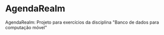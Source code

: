 # AgendaRealm
AgendaRealm: Projeto para exercícios da disciplina "Banco de dados para computação móvel"

